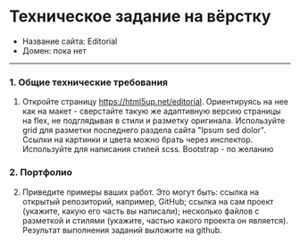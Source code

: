 # Техническое задание на вёрстку

* Название сайта: Editorial
* Домен: пока нет

---

### 1. Общие технические требования

1. Откройте страницу https://html5up.net/editorial. Ориентируясь на нее как на макет - сверстайте такую же адаптивную версию страницы на flex, не подглядывая в стили и разметку оригинала. Используйте grid для разметки последнего раздела сайта "Ipsum sed dolor". Ссылки на картинки и цвета можно брать через инспектор. Используйте для написания стилей scss. Bootstrap - по желанию

### 2. Портфолио

2. Приведите примеры ваших работ. Это могут быть: ссылка на открытый репозиторий, например, GitHub; ссылка на сам проект (укажите, какую его часть вы написали); несколько файлов с разметкой и стилями (укажите, частью какого проекта он является). Результат выполнения заданий выложите на github.
